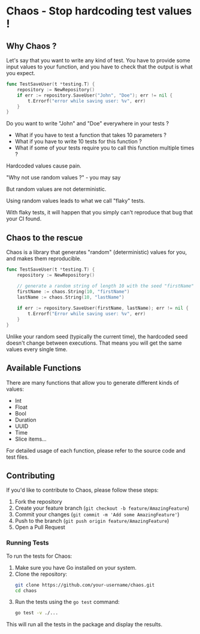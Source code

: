 # Chaos - Stop hardcoding test values !

## Why Chaos ?

Let's say that you want to write any kind of test.
You have to provide some input values to your function, and you have to check that the output is what you expect.

```go 
func TestSaveUser(t *testing.T) {
    repository := NewRepository()
    if err := repository.SaveUser("John", "Doe"); err != nil {
        t.Errorf("error while saving user: %v", err)
    }
}
```

Do you want to write "John" and "Doe" everywhere in your tests ?

- What if you have to test a function that takes 10 parameters ?
- What if you have to write 10 tests for this function ?
- What if some of your tests require you to call this function multiple times ?

Hardcoded values cause pain.

"Why not use random values ?" - you may say

But random values are not deterministic.

Using random values leads to what we call "flaky" tests.

With flaky tests, it will happen that you simply can't reproduce that bug that your CI found.

## Chaos to the rescue

Chaos is a library that generates "random" (deterministic) values for you, and makes them reproducible.

```go
func TestSaveUser(t *testing.T) {
    repository := NewRepository()

    // generate a random string of length 10 with the seed "firstName"
    firstName := chaos.String(10, "firstName") 
    lastName := chaos.String(10, "lastName")
	
    if err := repository.SaveUser(firstName, lastName); err != nil {
        t.Errorf("Error while saving user: %v", err)
    }
}
```

Unlike your random seed (typically the current time), the hardcoded seed doesn't change between executions.
That means you will get the same values every single time.

## Available Functions

There are many functions that allow you to generate different kinds of values: 
- Int
- Float
- Bool
- Duration
- UUID
- Time
- Slice items...

For detailed usage of each function, please refer to the source code and test files.

## Contributing

If you'd like to contribute to Chaos, please follow these steps:

1. Fork the repository
2. Create your feature branch (`git checkout -b feature/AmazingFeature`)
3. Commit your changes (`git commit -m 'Add some AmazingFeature'`)
4. Push to the branch (`git push origin feature/AmazingFeature`)
5. Open a Pull Request

### Running Tests

To run the tests for Chaos:

1. Make sure you have Go installed on your system.
2. Clone the repository:
   ```bash
   git clone https://github.com/your-username/chaos.git
   cd chaos
   ```
3. Run the tests using the `go test` command:
   ```bash
   go test -v ./...
   ```

This will run all the tests in the package and display the results.
